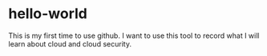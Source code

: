 # hello-world
This is my first time to use github.
I want to use this tool to record what I will learn about cloud and cloud security.
